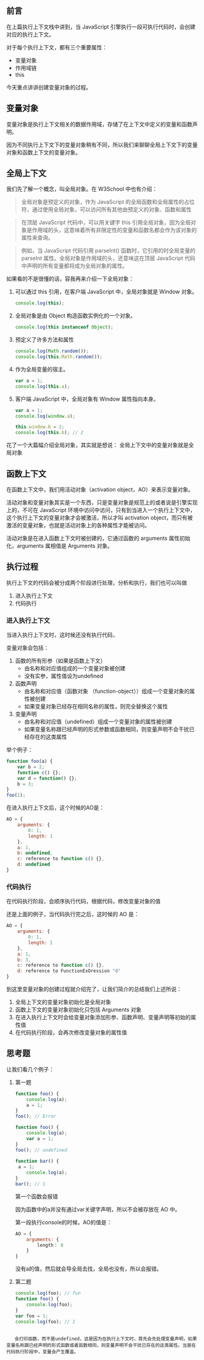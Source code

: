 ## 前言

在上篇执行上下文栈中讲到，当 JavaScript 引擎执行一段可执行代码时，会创建对应的执行上下文。

对于每个执行上下文，都有三个重要属性：


- 变量对象
- 作用域链
- this

今天重点讲讲创建变量对象的过程。

## 变量对象

变量对象是执行上下文相关的数据作用域，存储了在上下文中定义的变量和函数声明。

因为不同执行上下文下的变量对象稍有不同，所以我们来聊聊全局上下文下的变量对象和函数上下文的变量对象。

## 全局上下文

我们先了解一个概念，叫全局对象。在 W3School 中也有介绍：

> 全局对象是预定义的对象，作为 JavaScript 的全局函数和全局属性的占位符，通过使用全局对象，可以访问所有其他由预定义的对象、函数和属性

> 在顶层 JavaScript 代码中，可以用关键字 this 引用全局对象，因为全局对象是作用域的头，这意味着所有非限定性的变量和函数名都会作为该对象的属性来查询。

> 例如，当 JavaScript 代码引用 parseInt() 函数时，它引用的时全局变量的 parseInt 属性。全局对象是作用域的头，还意味这在顶层 JavaScript 代码中声明的所有变量都将成为全局对象的属性。

如果看的不是很懂的话，容我再来介绍一下全局对象：

1. 可以通过 this 引用，在客户端 JavaScript 中，全局对象就是 Window 对象。

   ```javascript
   console.log(this);
   ```

2. 全局对象是由 Object 构造函数实例化的一个对象。

   ```javascript
   console.log(this instanceof Object);
   ```

3. 预定义了许多方法和属性

   ```javascript
   console.log(Math.random());
   console.log(this.Math.random());
   ```

4. 作为全局变量的宿主。

   ```javascript
   var a = 1;
   console.log(this.a);
   ```

5. 客户端 JavaScript 中，全局对象有 Window 属性指向本身。

   ```javascript
   var a = 1;
   console.log(window.a);
   
   this.window.b = 2;
   console.log(this.b); // 2
   ```

花了一个大篇幅介绍全局对象，其实就是想说：
全局上下文中的变量对象就是全局对象

## 函数上下文

在函数上下文中，我们用活动对象（activation object，AO）来表示变量对象。

活动对象和变量对象其实是一个东西，只是变量对象是规范上的或者说是引擎实现上的，不可在 JavaScript 环境中访问中访问，只有到当进入一个执行上下文中，这个执行上下文的变量对象才会被激活，所以才叫 activation object，而只有被激活的变量对象，也就是活动对象上的各种属性才能被访问。

活动对象是在进入函数上下文时被创建的，它通过函数的 arguments 属性初始化，arguments 属相值是 Arguments 对象。

## 执行过程

执行上下文的代码会被分成两个阶段进行处理，分析和执行，我们也可以叫做

1. 进入执行上下文
2. 代码执行

### 进入执行上下文

当进入执行上下文时，这时候还没有执行代码，

变量对象会包括：

1. 函数的所有形参（如果是函数上下文）
   - 由名称和对应值组成的一个变量对象被创建
   - 没有实参，属性值设为undefined
2. 函数声明
   - 由名称和对应值（函数对象 （function-object））组成一个变量对象的属性被创建
   - 如果变量对象已经存在相同名称的属性，则完全替换这个属性
3. 变量声明
   - 由名称和对应值（undefined）组成一个变量对象的属性被创建
   - 如果变量名称跟已经声明的形式参数或函数相同，则变量声明不会干扰已经存在的这类属性

举个例子：

```javascript
function foo(a) {
	var b = 2;
    function c() {};
    var d = function() {};
    b = 3;
}
foo(1);
```

在进入执行上下文后，这个时候的AO是：

```javascript
AO = {
	arguments: {
        0: 1,
        length: 1
    },
    a: 1,
    b: undefined,
    c: reference to function c() {},
    d: undefined
}
```

### 代码执行

在代码执行阶段，会顺序执行代码，根据代码，修改变量对象的值

还是上面的例子，当代码执行完之后，这时候的 AO 是：

```javascript
AO = {
    arguments: {
		0: 1,
        length: 1
    },
    a: 1,
    b: 3,
    c: reference to function c() {},
    d: reference to FunctionExOression "d"
}
```

到这里变量对象的创建过程就介绍完了，让我们简介的总结我们上述所说：

1. 全局上下文的变量对象初始化是全局对象
2. 函数上下文的变量对象初始化只包括 Arguments 对象
3. 在进入执行上下文时会给变量对象添加形参、函数声明、变量声明等初始的属性值
4. 在代码执行阶段，会再次修改变量对象的属性值

## 思考题

让我们看几个例子：

1. 第一题

   ```javascript
   function foo() {
       console.log(a);
       a = 1;
   }
   foo(); // Error
   
   function foo() {
       console.log(a);
       var a = 1;
   }
   foo(); // undefined
    
   function bar() {
   	a = 1;
       console.log(a);
   }
   bar(); // 1
   ```

   第一个函数会报错

   因为函数中的a并没有通过var关键字声明，所以不会被存放在 AO 中。

   第一段执行console的时候，AO的值是：

   ```javascript
   AO = {
       arguments: {
           length： 0
       }
   }
   ```

   没有a的值，然后就会导全局去找，全局也没有，所以会报错。

2. 第二题

   ```javascript
   console.log(foo); // fun
   function foo() {
       console.log(foo);
   }
   var foo = 1;
   console.log(foo); // 1
```
   
   会打印函数，而不是undefined，这是因为在执行上下文时，首先会先处理变量声明，如果变量名称跟已经声明的形式函数或者函数相同，则变量声明不会干扰已存在的这类属性。当是在代码执行阶段中，变量会产生覆盖。
